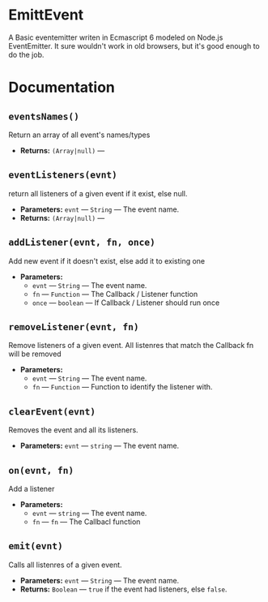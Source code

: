 # EmittEvent

A Basic eventemitter writen in Ecmascript 6 modeled on Node.js EventEmitter. It sure wouldn't work in old browsers, but it's good enough to do the job.

# Documentation

## `eventsNames()`

Return an array of all event's names/types

- **Returns:** `(Array|null)` —

## `eventListeners(evnt)`

return all listeners of a given event if it exist, else null.

- **Parameters:** `evnt` — `String` — The event name.
- **Returns:** `(Array|null)` —

## `addListener(evnt, fn, once)`

Add new event if it doesn't exist, else add it to existing one

- **Parameters:**
  - `evnt` — `String` — The event name.
  - `fn` — `Function` — The Callback / Listener function
  - `once` — `boolean` — If Callback / Listener should run once

## `removeListener(evnt, fn)`

Remove listeners of a given event. All listenres that match the Callback fn will be removed

- **Parameters:**
  - `evnt` — `String` — The event name.
  - `fn` — `Function` — Function to identify the listener with.

## `clearEvent(evnt)`

Removes the event and all its listeners.

- **Parameters:** `evnt` — `string` — The event name.

## `on(evnt, fn)`

Add a listener

- **Parameters:**
  - `evnt` — `string` — The event name.
  - `fn` — `fn` — The Callbacl function

## `emit(evnt)`

Calls all listenres of a given event.

- **Parameters:** `evnt` — `String` — The event name.
- **Returns:** `Boolean` — `true` if the event had listeners, else `false`.
